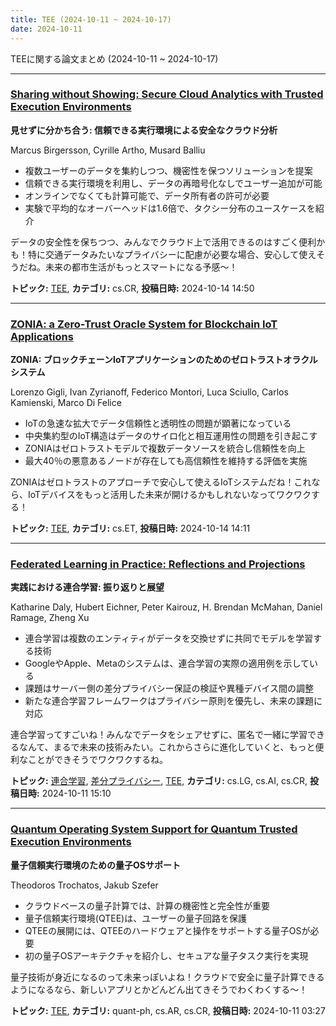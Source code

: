 ```yaml
---
title: TEE (2024-10-11 ~ 2024-10-17)
date: 2024-10-11
---
```


TEEに関する論文まとめ (2024-10-11 ~ 2024-10-17)


- - -

### [Sharing without Showing: Secure Cloud Analytics with Trusted Execution Environments](http://arxiv.org/abs/2410.10574)

**見せずに分かち合う: 信頼できる実行環境による安全なクラウド分析**

Marcus Birgersson, Cyrille Artho, Musard Balliu

- 複数ユーザーのデータを集約しつつ、機密性を保つソリューションを提案
- 信頼できる実行環境を利用し、データの再暗号化なしでユーザー追加が可能
- オンラインでなくても計算可能で、データ所有者の許可が必要
- 実験で平均的なオーバーヘッドは1.6倍で、タクシー分布のユースケースを紹介

データの安全性を保ちつつ、みんなでクラウド上で活用できるのはすごく便利かも！特に交通データみたいなプライバシーに配慮が必要な場合、安心して使えそうだね。未来の都市生活がもっとスマートになる予感〜！



**トピック:** [TEE](../../tee), **カテゴリ:** cs.CR, **投稿日時:** 2024-10-14 14:50


- - -

### [ZONIA: a Zero-Trust Oracle System for Blockchain IoT Applications](http://arxiv.org/abs/2410.10532)

**ZONIA: ブロックチェーンIoTアプリケーションのためのゼロトラストオラクルシステム**

Lorenzo Gigli, Ivan Zyrianoff, Federico Montori, Luca Sciullo, Carlos Kamienski, Marco Di Felice

- IoTの急速な拡大でデータ信頼性と透明性の問題が顕著になっている
- 中央集約型のIoT構造はデータのサイロ化と相互運用性の問題を引き起こす
- ZONIAはゼロトラストモデルで複数データソースを統合し信頼性を向上
- 最大40％の悪意あるノードが存在しても高信頼性を維持する評価を実施

ZONIAはゼロトラストのアプローチで安心して使えるIoTシステムだね！これなら、IoTデバイスをもっと活用した未来が開けるかもしれないなってワクワクする！



**トピック:** [TEE](../../tee), **カテゴリ:** cs.ET, **投稿日時:** 2024-10-14 14:11


- - -

### [Federated Learning in Practice: Reflections and Projections](http://arxiv.org/abs/2410.08892)

**実践における連合学習: 振り返りと展望**

Katharine Daly, Hubert Eichner, Peter Kairouz, H. Brendan McMahan, Daniel Ramage, Zheng Xu

- 連合学習は複数のエンティティがデータを交換せずに共同でモデルを学習する技術
- GoogleやApple、Metaのシステムは、連合学習の実際の適用例を示している
- 課題はサーバー側の差分プライバシー保証の検証や異種デバイス間の調整
- 新たな連合学習フレームワークはプライバシー原則を優先し、未来の課題に対応

連合学習ってすごいね！みんなでデータをシェアせずに、匿名で一緒に学習できるなんて、まるで未来の技術みたい。これからさらに進化していくと、もっと便利なことができそうでワクワクするね。



**トピック:** [連合学習](../../fl), [差分プライバシー](../../dp), [TEE](../../tee), **カテゴリ:** cs.LG, cs.AI, cs.CR, **投稿日時:** 2024-10-11 15:10


- - -

### [Quantum Operating System Support for Quantum Trusted Execution Environments](http://arxiv.org/abs/2410.08486)

**量子信頼実行環境のための量子OSサポート**

Theodoros Trochatos, Jakub Szefer

- クラウドベースの量子計算では、計算の機密性と完全性が重要
- 量子信頼実行環境(QTEE)は、ユーザーの量子回路を保護
- QTEEの展開には、QTEEのハードウェアと操作をサポートする量子OSが必要
- 初の量子OSアーキテクチャを紹介し、セキュアな量子タスク実行を実現

量子技術が身近になるのって未来っぽいよね！クラウドで安全に量子計算できるようになるなら、新しいアプリとかどんどん出てきそうでわくわくする～！



**トピック:** [TEE](../../tee), **カテゴリ:** quant-ph, cs.AR, cs.CR, **投稿日時:** 2024-10-11 03:27

